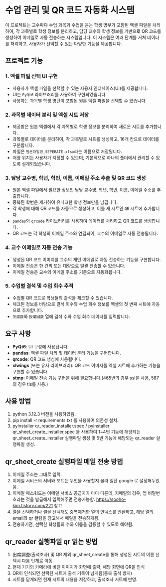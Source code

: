 # 수업 관리 및 QR 코드 자동화 시스템

이 프로젝트는 교수마다 수업 과목과 수업을 듣는 학생 명부가 포함된 엑셀 파일을 처리하여, 각 과목별로 학생 정보를 분리하고, 담당 교수와 학생 정보를 기반으로 QR 코드를 생성하여 이메일로 자동 전송하는 시스템입니다. 이 시스템은 여러 단계를 거쳐 데이터를 처리하고, 사용자가 선택할 수 있는 다양한 기능을 제공합니다.

## 프로젝트 기능

### 1. 엑셀 파일 선택 UI 구현
- 사용자가 엑셀 파일을 선택할 수 있는 사용자 인터페이스(UI)를 제공합니다.
- UI는 `PyQt6` 라이브러리를 사용하여 구현되었습니다.
- 사용자는 과목별 학생 명단이 포함된 원본 엑셀 파일을 선택할 수 있습니다.
  
### 2. 과목별 데이터 분리 및 엑셀 시트 저장
- 제공받은 원본 엑셀에서 각 과목별로 학생 정보를 분리하여 새로운 시트를 추가합니다.
- 과목별로 데이터를 분리하여, 각 과목별로 시트를 생성하고, 16개 칸으로 데이터를 구분합니다.
- 파일은 `원본파일명_SEPERATE.xlsx`라는 이름으로 저장됩니다.
- 저장 위치는 사용자가 지정할 수 있으며, 기본적으로 하나의 폴더에서 관리할 수 있도록 설계되었습니다.

### 3. 담당 교수명, 학년, 학번, 이름, 이메일 주소 추출 및 QR 코드 생성
- 원본 엑셀 파일에서 필요한 정보인 담당 교수명, 학년, 학번, 이름, 이메일 주소를 추출합니다.
- 중복된 학번은 제거하여 유니크한 학생 정보만을 남깁니다.
- 각 학생에 대해 QR 코드를 자동으로 생성하고, 이를 새 시트인 `QR` 시트에 추가합니다.
- `pandas`와 `qrcode` 라이브러리를 사용하여 데이터를 처리하고 QR 코드를 생성합니다.
- QR 코드는 각 학생의 이메일 주소와 연결되어, 교수의 이메일로 자동 전송됩니다.

### 4. 교수 이메일로 자동 전송 기능
- 생성된 QR 코드 이미지를 교수의 개인 이메일로 자동 전송하는 기능을 구현합니다.
- 이메일 전송은 한 건씩 또는 대량으로 일괄 전송할 수 있습니다.
- 이메일 전송은 교수의 이메일 주소를 기준으로 자동화됩니다.

### 5. 수업별 결석 및 수업 회수 추적
- 수업별 QR 코드로 학생들의 출석을 체크할 수 있습니다.
- 체크된 정보를 바탕으로 결석 회수와 수업 회수 정보를 엑셀의 첫 번째 시트에 자동으로 추가합니다.
- `欠席数`와 `授業回数` 열에 결석 수와 수업 회수 데이터를 입력합니다.

## 요구 사항

- **PyQt6**: UI 구성에 사용됩니다.
- **pandas**: 엑셀 파일 처리 및 데이터 분리 기능을 구현합니다.
- **qrcode**: QR 코드 생성에 사용됩니다.
- **xlwings** (또는 유사 라이브러리): QR 코드 이미지를 엑셀 시트에 추가하는 기능을 구현할 수 있습니다.
- **stmp**: 이메일 전송 기능 구현을 위해 필요합니다.(465번의 경우 ssl을 사용, 587의 경우 tls를 사용.)

## 사용 방법

1. python 3.12.3 버전을 사용하였음.
2. pip install -r requirements.txt 를 사용하여 의존성 설치.
3. pyinstaller qr_reader_installer.spec / pyinstaller qr_sheet_create_installer.spec 을 사용하여 1~4번 기능에 해당되는 qr_sheet_create_installer 실행파일 생성 및 5번 기능에 해당되는 qr_reader 실행파일 생성.

## qr_sheet_create 실행파일 메일 전송 방법
1. 이메일 주소는 그대로 입력.
2. 이메일 서비스의 서버와 포트는 무엇을 사용할지 몰라 일단 google 로 설정해두었음.
3. 이메일 패스워드는 이메일 서비스 공급자가 마다 다른데, 지메일의 경우, 앱 비밀번호라는 것을 발급해서 입력해주면 전송가능함. https://sooho-kim.tistory.com/221 참고
4. 열을 선택하거나 셀을 선택해도 중복제거한 열의 인덱스를 반환하고, 해당 열의 email와 qr 컬럼을 참고해서 메일을 전송하게됨.
5. 전송하기전, 선택한 학생들의 수와 이름을 검증할 수 있도록 해야됨.
## qr_reader 실행파일 qr 읽는 방법
1. 出席調査(출석조사) 및 QR 제외 qr_sheet_create를 통해 생성된 시트의 이름 선택시 다음 단계로 이동.
2. 현재 기기의 카메라에 비친 이미지가 화면에 출력, 해당 화면에 QR을 인식
3. QR이 인식되면 선택된 시트에 출석 기록이 남게됨(중복 출석 방지)
4. 시트를 닫게되면 현재 시트의 내용을 저장하고, 출석조사 시트에 반영.